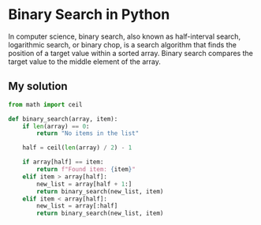# Binary Search in Python

In computer science, binary search, also known as half-interval search, logarithmic search, or binary chop, is a search algorithm that finds the position of a target value within a sorted array. Binary search compares the target value to the middle element of the array.

## My solution

```python
from math import ceil

def binary_search(array, item):
    if len(array) == 0:
        return "No items in the list"

    half = ceil(len(array) / 2) - 1

    if array[half] == item:
        return f"Found item: {item}"
    elif item > array[half]:
        new_list = array[half + 1:]
        return binary_search(new_list, item)
    elif item < array[half]:
        new_list = array[:half]
        return binary_search(new_list, item)
```